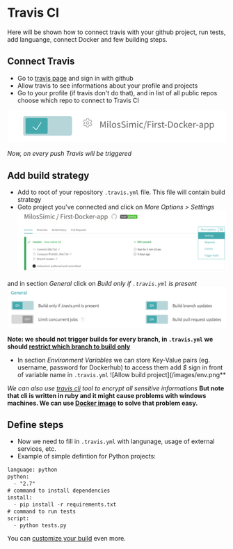# Travis CI
Here will be shown how to connect travis with your github project, run tests, add languange, connect Docker and few building steps.

## Connect Travis
* Go to [travis page](http://travis-ci.org/) and sign in with github
* Allow travis to see informations about your profile and projects
* Go to your profile (if travis don't do that), and in list of all public repos choose which repo to connect to Travis CI

![Allow build project](/images/allow_build.png)

*Now, on every push Travis will be triggered*

## Add build strategy
* Add to root of your repository ```.travis.yml``` file. This file will contain build strategy
* Goto project you've connected and click on *More Options > Settings*
![Allow build project](/images/options.png)

and in section _General_ click on _Build only if ```.travis.yml``` is present_
![Allow build project](/images/allowed_options.png)

**Note: we should not trigger builds for every branch, in ```.travis.yml``` we should [restrict which branch to build only](https://docs.travis-ci.com/user/customizing-the-build/#Building-Specific-Branches)**

* In section _Environment Variables_ we can store Key-Value pairs (eg. username, password for Dockerhub) to access them add _$_ sign in front of variable name in ```.travis.yml```
![Allow build project](/images/env.png**

_We can also use [travis cli](https://docs.travis-ci.com/user/encryption-keys/) tool to encrypt all sensitive informations_ **But note that cli is written in ruby and it might cause problems with windows machines. We can use [Docker image](https://github.com/MilosSimic/mytravis) to solve that problem easy.**

## Define steps
* Now we need to fill in ```.travis.yml``` with langunage, usage of external services, etc.
* Example of simple defintion for Python projects:

```
language: python
python:
  - "2.7"
# command to install dependencies
install:
  - pip install -r requirements.txt
# command to run tests
script:
  - python tests.py
```

You can [customize your build](https://docs.travis-ci.com/user/customizing-the-build) even more.
